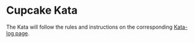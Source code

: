 Cupcake Kata
==

The Kata will follow the rules and instructions on the
corresponding [Kata-log page](https://codingdojo.org/kata/cupcake/).
